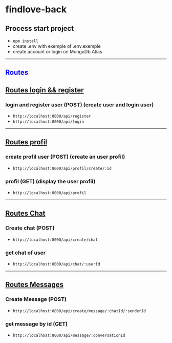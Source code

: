 # findlove-back

## Process start project
  * ```npm install```
  * create .env with exemple of .env.exemple
  * create account or login on MongoDb Atlas
---
## <div style="font-weight:bold; color:blue;">Routes</div>

## <span style="text-decoration:underline">Routes login && register</span>
### login and register user (POST) (create user and login user)
  - `http://localhost:8000/api/register`
  - `http://localhost:8000/api/login`
--- 
## <span style="text-decoration:underline">Routes profil</span>
### create profil user (POST) (create an user profil)
  - `http://localhost:8000/api/profil/create/:id`
### profil (GET) (display the user profil)
  - `http://localhost:8000/api/profil`
---
## <span style="text-decoration:underline">Routes Chat</span>
### Create chat (POST)
  - `http://localhost:8000/api/create/chat`
### get chat of user
  - `http://localhost:8000/api/chat/:userId`
---

## <span style="text-decoration:underline">Routes Messages</span>

### Create Message (POST)
  - `http://localhost:8000/api/create/message/:chatId/:senderId`

### get message by id (GET)
  - `http://localhost:8000/api/message/:conversationId`
